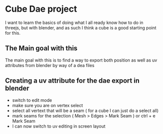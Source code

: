 # Cube Dae project

I want to learn the basics of doing what I all ready know how to do in threejs, but with blender, and as such I think a cube is a good starting point for this.

## The Main goal with this

The main goal with this is to find a way to export both position as well as uv attributes from blender by way of a dea files


## Creating a uv attribute for the dae export in blender
* switch to edit mode
* make sure you are on vertex select
* select all vertext that will be a seam ( for a cube I can just do a select all)
* mark seams for the selection ( Mesh > Edges > Mark Seam ) or ctrl + e Mark Seam
* I can now switch to uv editing in screen layout


  